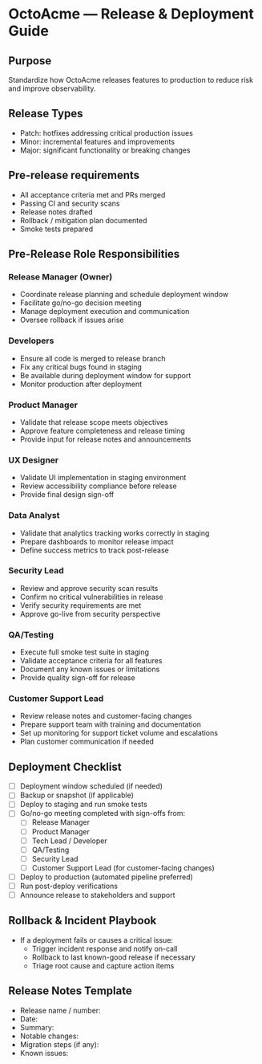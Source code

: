 # OctoAcme — Release & Deployment Guide

## Purpose
Standardize how OctoAcme releases features to production to reduce risk and improve observability.

## Release Types
- Patch: hotfixes addressing critical production issues
- Minor: incremental features and improvements
- Major: significant functionality or breaking changes

## Pre-release requirements
- All acceptance criteria met and PRs merged
- Passing CI and security scans
- Release notes drafted
- Rollback / mitigation plan documented
- Smoke tests prepared

## Pre-Release Role Responsibilities

### Release Manager (Owner)
- Coordinate release planning and schedule deployment window
- Facilitate go/no-go decision meeting
- Manage deployment execution and communication
- Oversee rollback if issues arise

### Developers
- Ensure all code is merged to release branch
- Fix any critical bugs found in staging
- Be available during deployment window for support
- Monitor production after deployment

### Product Manager
- Validate that release scope meets objectives
- Approve feature completeness and release timing
- Provide input for release notes and announcements

### UX Designer
- Validate UI implementation in staging environment
- Review accessibility compliance before release
- Provide final design sign-off

### Data Analyst
- Validate that analytics tracking works correctly in staging
- Prepare dashboards to monitor release impact
- Define success metrics to track post-release

### Security Lead
- Review and approve security scan results
- Confirm no critical vulnerabilities in release
- Verify security requirements are met
- Approve go-live from security perspective

### QA/Testing
- Execute full smoke test suite in staging
- Validate acceptance criteria for all features
- Document any known issues or limitations
- Provide quality sign-off for release

### Customer Support Lead
- Review release notes and customer-facing changes
- Prepare support team with training and documentation
- Set up monitoring for support ticket volume and escalations
- Plan customer communication if needed

## Deployment Checklist
- [ ] Deployment window scheduled (if needed)
- [ ] Backup or snapshot (if applicable)
- [ ] Deploy to staging and run smoke tests
- [ ] Go/no-go meeting completed with sign-offs from:
  - [ ] Release Manager
  - [ ] Product Manager
  - [ ] Tech Lead / Developer
  - [ ] QA/Testing
  - [ ] Security Lead
  - [ ] Customer Support Lead (for customer-facing changes)
- [ ] Deploy to production (automated pipeline preferred)
- [ ] Run post-deploy verifications
- [ ] Announce release to stakeholders and support

## Rollback & Incident Playbook
- If a deployment fails or causes a critical issue:
  - Trigger incident response and notify on-call
  - Rollback to last known-good release if necessary
  - Triage root cause and capture action items

## Release Notes Template
- Release name / number:
- Date:
- Summary:
- Notable changes:
- Migration steps (if any):
- Known issues:
